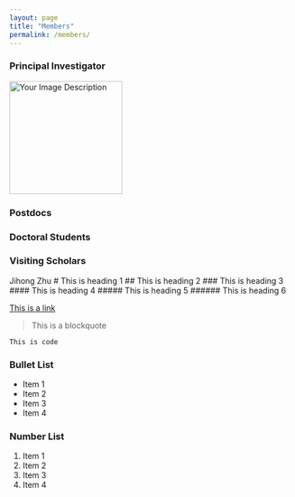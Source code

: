 ```yaml
---
layout: page
title: "Members"
permalink: /members/
---
```

<h3 style="text-align: left;">
	Principal Investigator
</h3>
<img src="../meta.jpg" alt="Your Image Description" width="200" height="200" />


<h3 style="text-align: left;">
	Postdocs
</h3>

<h3 style="text-align: left;">
	Doctoral Students
</h3>

<h3 style="text-align: left;">
	Visiting Scholars
</h3>
Jihong Zhu
# This is heading 1
## This is heading 2
### This is heading 3
#### This is heading 4
##### This is heading 5
###### This is heading 6

[This is a link](#)

> This is a blockquote

`This is code`

### Bullet List
* Item 1
* Item 2
* Item 3
* Item 4

### Number List
1. Item 1
2. Item 2
3. Item 3
4. Item 4